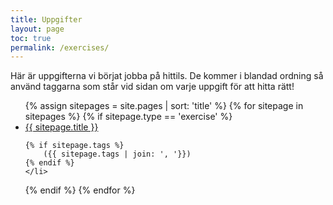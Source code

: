 ```yaml
---
title: Uppgifter
layout: page
toc: true
permalink: /exercises/
---
```


Här är uppgifterna vi börjat jobba på hittils. De kommer i blandad ordning så använd taggarna som står vid sidan om varje uppgift för att hitta rätt!

<ul>
{% assign sitepages = site.pages | sort: 'title' %}
{% for sitepage in sitepages %}
  {% if sitepage.type == 'exercise' %}
    <li>
    <a href="{{ site.baseurl }}{{ sitepage.url }}">{{ sitepage.title }}</a>

    {% if sitepage.tags %}
        ({{ sitepage.tags | join: ', '}})
    {% endif %}
    </li>
  {% endif %}
{% endfor %}
</ul>
